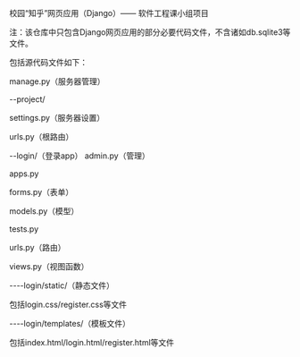 校园“知乎”网页应用（Django）—— 软件工程课小组项目

注：该仓库中只包含Django网页应用的部分必要代码文件，不含诸如db.sqlite3等文件。

包括源代码文件如下：

manage.py（服务器管理）


--project/

settings.py（服务器设置）

urls.py（根路由）


--login/（登录app）
admin.py（管理）

apps.py

forms.py（表单）

models.py（模型）

tests.py

urls.py（路由）

views.py（视图函数）

----login/static/（静态文件）

包括login.css/register.css等文件

----login/templates/（模板文件）

包括index.html/login.html/register.html等文件



